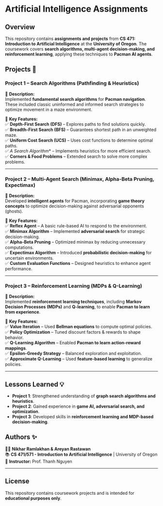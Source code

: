# Artificial Intelligence Assignments  

## Overview  
This repository contains **assignments and projects** from **CS 471: Introduction to Artificial Intelligence** at the **University of Oregon**. The coursework covers **search algorithms, multi-agent decision-making, and reinforcement learning**, applying these techniques to **Pacman AI agents**.

## Projects 📂  

### **Project 1 – Search Algorithms (Pathfinding & Heuristics)**  
📌 **Description:**  
Implemented **fundamental search algorithms** for **Pacman navigation**. These included classic uninformed and informed search strategies to optimize movement in a maze environment.

🔹 **Key Features:**  
✅ **Depth-First Search (DFS)** – Explores paths to find solutions quickly.  
✅ **Breadth-First Search (BFS)** – Guarantees shortest path in an unweighted maze.  
✅ **Uniform Cost Search (UCS)** – Uses cost functions to determine optimal paths.  
✅ **A* Search Algorithm** – Implements heuristics for more efficient search.  
✅ **Corners & Food Problems** – Extended search to solve more complex problems.  

---

### **Project 2 – Multi-Agent Search (Minimax, Alpha-Beta Pruning, Expectimax)**  
📌 **Description:**  
Developed **intelligent agents** for Pacman, incorporating **game theory concepts** to optimize decision-making against adversarial opponents (ghosts).

🔹 **Key Features:**  
✅ **Reflex Agent** – A basic rule-based AI to respond to the environment.  
✅ **Minimax Algorithm** – Implemented **adversarial search** for strategic decision-making.  
✅ **Alpha-Beta Pruning** – Optimized minimax by reducing unnecessary computations.  
✅ **Expectimax Algorithm** – Introduced **probabilistic decision-making** for uncertain environments.  
✅ **Custom Evaluation Functions** – Designed heuristics to enhance agent performance.  

---

### **Project 3 – Reinforcement Learning (MDPs & Q-Learning)**  
📌 **Description:**  
Implemented **reinforcement learning techniques**, including **Markov Decision Processes (MDPs)** and **Q-learning**, to enable **Pacman to learn from experience**.

🔹 **Key Features:**  
✅ **Value Iteration** – Used **Bellman equations** to compute optimal policies.  
✅ **Policy Optimization** – Tuned discount factors & rewards to shape behavior.  
✅ **Q-Learning Algorithm** – Enabled **Pacman to learn action-reward mappings**.  
✅ **Epsilon-Greedy Strategy** – Balanced exploration and exploitation.  
✅ **Approximate Q-Learning** – Used **feature-based learning** to generalize policies.  

---

## Lessons Learned 💡  
- **Project 1**: Strengthened understanding of **graph search algorithms and heuristics**.  
- **Project 2**: Gained experience in **game AI, adversarial search, and optimization**.  
- **Project 3**: Developed skills in **reinforcement learning and MDP-based decision-making**.  

## Authors ✨  
👨‍💻 **Nikhar Ramlakhan & Areyan Rastawan**  
📚 **CS 471/571 - Introduction to Artificial Intelligence** | University of Oregon  
📝 **Instructor:** Prof. Thanh Nguyen

---

## License  
This repository contains coursework projects and is intended for **educational purposes only**.

